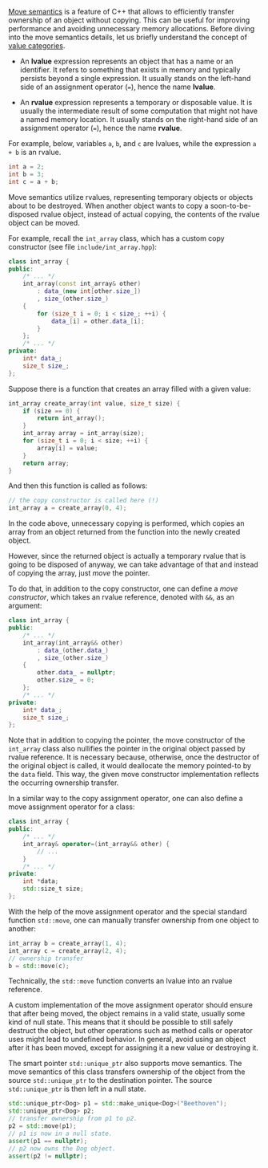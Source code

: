 [Move semantics](https://en.cppreference.com/w/cpp/language/move_constructor) 
is a feature of C++ that allows to efficiently 
transfer ownership of an object without copying. 
This can be useful for improving performance 
and avoiding unnecessary memory allocations. 
Before diving into the move semantics details, let us briefly understand the concept of 
[value categories](https://en.cppreference.com/w/cpp/language/value_category).

* An __lvalue__ expression represents an object that has a name or an identifier. 
  It refers to something that exists in memory and typically persists beyond a single expression. 
  It usually stands on the left-hand side of an assignment operator (`=`), hence the name __lvalue__.

* An __rvalue__ expression represents a temporary or disposable value. 
  It is usually the intermediate result of some computation that might not have a named memory location.
  It usually stands on the right-hand side of an assignment operator (`=`), hence the name __rvalue__.

For example, below, variables `a`, `b`, and `c` are lvalues, 
while the expression `a + b` is an rvalue.

```c++
int a = 2;
int b = 3;
int c = a + b;
```

Move semantics utilize rvalues,
representing temporary objects or objects about to be destroyed.
When another object wants to copy a soon-to-be-disposed rvalue object,
instead of actual copying, the contents of the rvalue object can be moved.

For example, recall the `int_array` class, 
which has a custom copy constructor
(see file `include/int_array.hpp`):

```c++
class int_array {
public:
    /* ... */
    int_array(const int_array& other) 
        : data_(new int[other.size_])
        , size_(other.size_) 
    {
        for (size_t i = 0; i < size_; ++i) {
            data_[i] = other.data_[i];
        }
    };
    /* ... */
private:
    int* data_;
    size_t size_;
};
```

Suppose there is a function that creates an array filled with a given value:

```c++
int_array create_array(int value, size_t size) {
    if (size == 0) {
        return int_array();
    }
    int_array array = int_array(size);
    for (size_t i = 0; i < size; ++i) {
        array[i] = value;
    }
    return array;
}
```

And then this function is called as follows:

```c++
// the copy constructor is called here (!)
int_array a = create_array(0, 4);
```

In the code above, unnecessary copying is performed,
which copies an array from an object returned from the function 
into the newly created object.

However, since the returned object is actually a temporary rvalue
that is going to be disposed of anyway, 
we can take advantage of that and instead of copying the array, 
just _move_ the pointer.

To do that, in addition to the copy constructor, 
one can define a _move constructor_, 
which takes an rvalue reference, denoted with `&&`, as an argument:

```c++
class int_array {
public:
    /* ... */
    int_array(int_array&& other) 
        : data_(other.data_)
        , size_(other.size_) 
    {
        other.data_ = nullptr;
        other.size_ = 0;
    };
    /* ... */
private:
    int* data_;
    size_t size_;
};
```

Note that in addition to copying the pointer,
the move constructor of the `int_array` class also nullifies 
the pointer in the original object passed by rvalue reference. 
It is necessary because, otherwise, once the destructor 
of the original object is called, it would deallocate the memory
pointed-to by the `data` field.
This way, the given move constructor implementation reflects 
the occurring ownership transfer.

In a similar way to the copy assignment operator, 
one can also define a move assignment operator for a class:

```c++
class int_array {
public:
    /* ... */
    int_array& operator=(int_array&& other) {
        // ...
    }
    /* ... */
private:
    int *data;
    std::size_t size;
};
```

With the help of the move assignment operator and 
the special standard function `std::move`, 
one can manually transfer ownership from one object to another:

```c++
int_array b = create_array(1, 4);
int_array c = create_array(2, 4);
// ownership transfer
b = std::move(c);
```

<div class="hint">

Technically, the `std::move` function converts an lvalue into an rvalue reference.

</div>

A custom implementation of the move assignment operator
should ensure that after being moved, 
the object remains in a valid state, 
usually some kind of null state.
This means that it should be possible to still safely destruct the object, 
but other operations such as method calls or operator 
uses might lead to undefined behavior.
In general, avoid using an object after it has been moved, 
except for assigning it a new value or destroying it.

The smart pointer `std::unique_ptr` also supports move semantics.
The move semantics of this class transfers ownership of the object
from the source `std::unique_ptr` to the destination pointer.
The source `std::unique_ptr` is then left in a null state.

```c++
std::unique_ptr<Dog> p1 = std::make_unique<Dog>("Beethoven");
std::unique_ptr<Dog> p2;
// transfer ownership from p1 to p2.
p2 = std::move(p1);
// p1 is now in a null state.
assert(p1 == nullptr);
// p2 now owns the Dog object.
assert(p2 != nullptr);
```